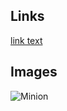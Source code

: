 ## Links

[link text](http://dev.nodeca.com)
## Images

![Minion](https://octodex.github.com/images/minion.png)
